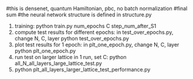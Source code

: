 #this is densenet, quantum Hamiltonian, pbc, no batch normalization
#final sum
#the neural network structure is defined in structure.py

1. training: 
    python train.py num_epochs C step_num_after_S1
2. compute test results for different epochs:
    in test_over_epochs.py, change N, C, layer
    python test_over_epochs.py
3. plot test results for  1 epoch:
    in plt_one_epoch.py, change  N, C, layer
    python plt_one_epoch.py
4. run test on larger lattice in 1 run, set C:
    python all_N_all_layers_large_lattice_test.py
5. python plt_all_layers_larger_lattice_test_performance.py